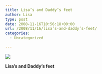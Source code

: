 ```yaml
---
title: Lisa’s and Daddy’s feet
author: Lisa
type: post
date: 2008-11-16T10:56:18+00:00
url: /2008/11/16/lisa’s-and-daddy’s-feet/
categories:
  - Uncategorized

---
```

![][1]

**Lisa’s and Daddy’s feet**

 [1]: http://data.tumblr.com/xMgN4OQMFgd4a9zdBXId42J5o1_500.jpg
